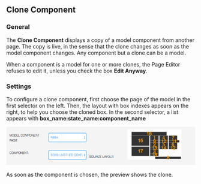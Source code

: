 ## Clone Component

### General

The **Clone Component** displays a copy of a model component from another page. The copy is live, in
the sense that the clone changes as soon as the model component changes. Any component but a clone 
can be a model.

When a component is a model for one or more clones, the Page Editor refuses to edit it, unless you
check the box **Edit Anyway**.

### Settings

To configure a clone component, first choose the page of the model in the first selector on the left.
Then, the layout with box indexes appears on the right, to help you choose the cloned box. In the 
second selector, a list appears with **box_name:state_name:component_name**

![Clone Settings](images/clonesettings.png)

As soon as the component is chosen, the preview shows the clone.